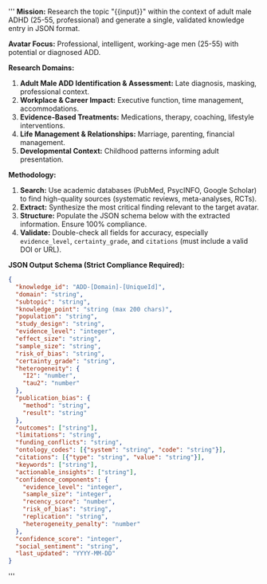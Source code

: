 '''
**Mission:** Research the topic "{{input}}" within the context of adult male ADHD (25-55, professional) and generate a single, validated knowledge entry in JSON format.

**Avatar Focus:** Professional, intelligent, working-age men (25-55) with potential or diagnosed ADD.

**Research Domains:**
1.  **Adult Male ADD Identification & Assessment:** Late diagnosis, masking, professional context.
2.  **Workplace & Career Impact:** Executive function, time management, accommodations.
3.  **Evidence-Based Treatments:** Medications, therapy, coaching, lifestyle interventions.
4.  **Life Management & Relationships:** Marriage, parenting, financial management.
5.  **Developmental Context:** Childhood patterns informing adult presentation.

**Methodology:**
1.  **Search:** Use academic databases (PubMed, PsycINFO, Google Scholar) to find high-quality sources (systematic reviews, meta-analyses, RCTs).
2.  **Extract:** Synthesize the most critical finding relevant to the target avatar.
3.  **Structure:** Populate the JSON schema below with the extracted information. Ensure 100% compliance.
4.  **Validate:** Double-check all fields for accuracy, especially `evidence_level`, `certainty_grade`, and `citations` (must include a valid DOI or URL).

**JSON Output Schema (Strict Compliance Required):**
```json
{
  "knowledge_id": "ADD-[Domain]-[UniqueId]",
  "domain": "string",
  "subtopic": "string",
  "knowledge_point": "string (max 200 chars)",
  "population": "string",
  "study_design": "string",
  "evidence_level": "integer",
  "effect_size": "string",
  "sample_size": "string",
  "risk_of_bias": "string",
  "certainty_grade": "string",
  "heterogeneity": {
    "I2": "number",
    "tau2": "number"
  },
  "publication_bias": {
    "method": "string",
    "result": "string"
  },
  "outcomes": ["string"],
  "limitations": "string",
  "funding_conflicts": "string",
  "ontology_codes": [{"system": "string", "code": "string"}],
  "citations": [{"type": "string", "value": "string"}],
  "keywords": ["string"],
  "actionable_insights": ["string"],
  "confidence_components": {
    "evidence_level": "integer",
    "sample_size": "integer",
    "recency_score": "number",
    "risk_of_bias": "string",
    "replication": "string",
    "heterogeneity_penalty": "number"
  },
  "confidence_score": "integer",
  "social_sentiment": "string",
  "last_updated": "YYYY-MM-DD"
}
```
'''

